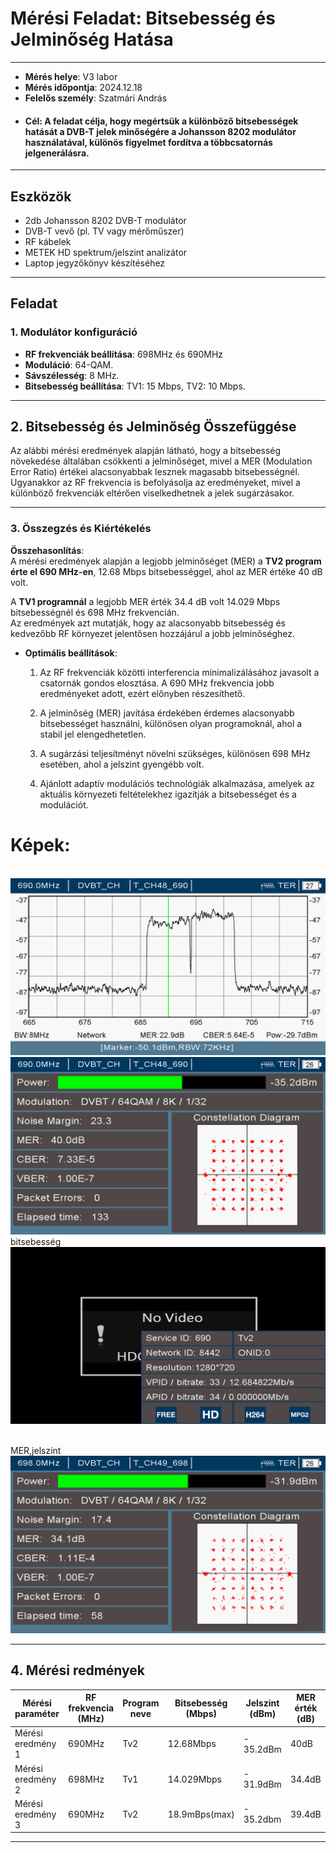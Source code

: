 # Mérési Feladat: Bitsebesség és Jelminőség Hatása

---

- **Mérés helye**: V3 labor
- **Mérés időpontja**: 2024.12.18
- **Felelős személy**: Szatmári András
- #### Cél: A feladat célja, hogy megértsük a különböző bitsebességek hatását a DVB-T jelek minőségére a Johansson 8202 modulátor használatával, különös figyelmet fordítva a többcsatornás jelgenerálásra.
---


## Eszközök
- 2db Johansson 8202 DVB-T modulátor
- DVB-T vevő (pl. TV vagy mérőműszer)
- RF kábelek
- METEK HD spektrum/jelszint analizátor
- Laptop jegyzőkönyv készítéséhez

---

## Feladat

### 1. Modulátor konfiguráció
- **RF frekvenciák beállítása**: 698MHz és 690MHz
- **Moduláció**: 64-QAM.
- **Sávszélesség**: 8 MHz.
- **Bitsebesség beállítása**: TV1: 15 Mbps, TV2: 10 Mbps.

---


## 2. Bitsebesség és Jelminőség Összefüggése

Az alábbi mérési eredmények alapján látható, hogy a bitsebesség növekedése általában csökkenti a jelminőséget, mivel a MER (Modulation Error Ratio) értékei alacsonyabbak lesznek magasabb bitsebességnél. Ugyanakkor az RF frekvencia is befolyásolja az eredményeket, mivel a különböző frekvenciák eltérően viselkedhetnek a jelek sugárzásakor.

---


### 3. Összegzés és Kiértékelés

**Összehasonlítás**:  
  A mérési eredmények alapján a legjobb jelminőséget (MER) a **TV2 program érte el 690 MHz-en**, 12.68 Mbps bitsebességgel, ahol az MER értéke 40 dB volt.  

  A **TV1 programnál** a legjobb MER érték 34.4 dB volt 14.029 Mbps bitsebességnél és 698 MHz frekvencián.  
  Az eredmények azt mutatják, hogy az alacsonyabb bitsebesség és kedvezőbb RF környezet jelentősen hozzájárul a jobb jelminőséghez.

- **Optimális beállítások**:
  
  1. Az RF frekvenciák közötti interferencia minimalizálásához javasolt a csatornák gondos elosztása. A 690 MHz frekvencia jobb eredményeket adott, ezért előnyben részesíthető.  

  2. A jelminőség (MER) javítása érdekében érdemes alacsonyabb bitsebességet használni, különösen olyan programoknál, ahol a stabil jel elengedhetetlen.  

  3. A sugárzási teljesítményt növelni szükséges, különösen 698 MHz esetében, ahol a jelszint gyengébb volt.  

  4. Ajánlott adaptív modulációs technológiák alkalmazása, amelyek az aktuális környezeti feltételekhez igazítják a bitsebességet és a modulációt.  

# Képek:

<br>
  <deatils>
  <img src="https://raw.githubusercontent.com/1SzatmariAndras6/TAVKOZLES/refs/heads/main/JEGYZOKONYV/05.%20-%20Bitsebess%C3%A9g%20jelmin%C5%91s%C3%A9g%20m%C3%A9r%C3%A9s/its_snapshot_0001%20(2).bmp">
    <br>
  <img src="https://raw.githubusercontent.com/1SzatmariAndras6/TAVKOZLES/refs/heads/main/JEGYZOKONYV/05.%20-%20Bitsebess%C3%A9g%20jelmin%C5%91s%C3%A9g%20m%C3%A9r%C3%A9s/its_snapshot_0002%20(2).bmp">
    <br>
     bitsebesség
   <img src="https://raw.githubusercontent.com/1SzatmariAndras6/TAVKOZLES/refs/heads/main/JEGYZOKONYV/05.%20-%20Bitsebess%C3%A9g%20jelmin%C5%91s%C3%A9g%20m%C3%A9r%C3%A9s/its_snapshot_0003%20(1).bmp">

<br> MER,jelszint
    <img src="https://raw.githubusercontent.com/1SzatmariAndras6/TAVKOZLES/refs/heads/main/JEGYZOKONYV/05.%20-%20Bitsebess%C3%A9g%20jelmin%C5%91s%C3%A9g%20m%C3%A9r%C3%A9s/its_snapshot_0004%20(1).bmp">
  </details>

---

## 4. Mérési redmények

| Mérési paraméter   | RF frekvencia (MHz) | Program neve | Bitsebesség (Mbps) | Jelszint (dBm) | MER érték (dB) |
|--------------------|---------------------|--------------|--------------------|----------------|----------------|
| Mérési eredmény 1  |     690MHz          |   Tv2        |    12.68Mbps       |  - 35.2dBm     |     40dB       |
| Mérési eredmény 2  |     698MHz          |   Tv1        |    14.029Mbps      |  - 31.9dBm     |     34.4dB     |
| Mérési eredmény 3  |     690MHz          |   Tv2        |    18.9mBps(max)   |  - 35.2dbm     |     39.4dB     |

---
